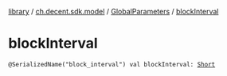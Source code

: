 [library](../../index.md) / [ch.decent.sdk.model](../index.md) / [GlobalParameters](index.md) / [blockInterval](./block-interval.md)

# blockInterval

`@SerializedName("block_interval") val blockInterval: `[`Short`](https://kotlinlang.org/api/latest/jvm/stdlib/kotlin/-short/index.html)